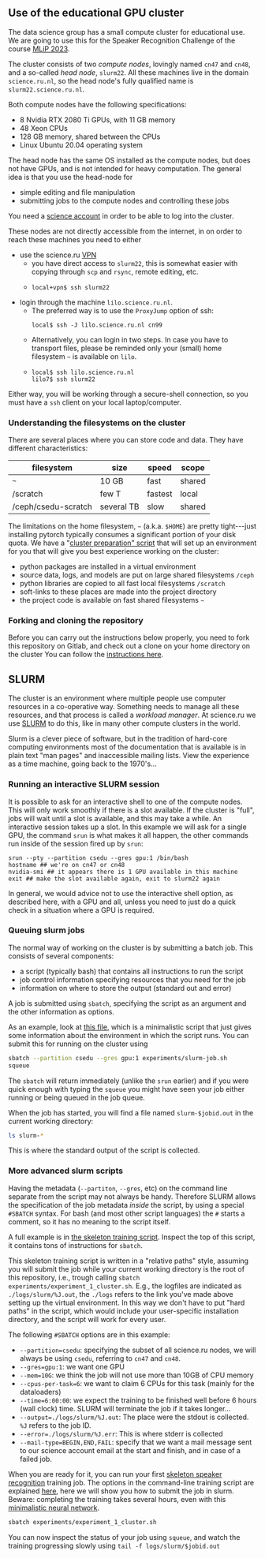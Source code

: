 ## Use of the educational GPU cluster

The data science group has a small compute cluster for educational use.  We are going to use this for the Speaker Recognition Challenge of the course [MLiP 2023](https://brightspace.ru.nl/d2l/home/333310).  

The cluster consists of two _compute nodes_, lovingly named `cn47` and `cn48`, and a so-called _head node_, `slurm22`.  All these machines live in the domain `science.ru.nl`, so the head node's fully qualified name is `slurm22.science.ru.nl`.  

Both compute nodes have the following specifications:
 - 8 Nvidia RTX 2080 Ti GPUs, with 11 GB memory
 - 48 Xeon CPUs
 - 128 GB memory, shared between the CPUs
 - Linux Ubuntu 20.04 operating system

The head node has the same OS installed as the compute nodes, but does not have GPUs, and is not intended for heavy computation.  The general idea is that you use the head-node for
 - simple editing and file manipulation
 - submitting jobs to the compute nodes and controlling these jobs

You need a [science account](https://wiki.cncz.science.ru.nl/Nieuwe_studenten#.5BScience_login_.28vachternaam.29_.5D.5BScience_login_.28isurname.29.5D) in order to be able to log into the cluster.  

These nodes are not directly accessible from the internet, in on order to reach these machines you need to either
 - use the science.ru [VPN](https://wiki.cncz.science.ru.nl/Vpn)
   - you have direct access to `slurm22`, this is somewhat easier with copying through `scp` and `rsync`, remote editing, etc.
   - ```
     local+vpn$ ssh slurm22
     ```
 - login through the machine `lilo.science.ru.nl`.  
   - The preferred way is to use the `ProxyJump` option of ssh:
     ```
     local$ ssh -J lilo.science.ru.nl cn99
     ```
   - Alternatively, you can login in two steps.  In case you have to transport files, please be reminded only your (small) home filesystem `~` is available on `lilo`. 
   - ```
     local$ ssh lilo.science.ru.nl
     lilo7$ ssh slurm22
     ```

Either way, you will be working through a secure-shell connection, so you must have a `ssh` client on your local laptop/computer.  

### Understanding the filesystems on the cluster

There are several places where you can store code and data. They have different characteristics:

| filesystem           | size        | speed   | scope  |
|----------------------|-------------|---------|--------| 
|  `~`                 | 10 GB       | fast    | shared | 
|  /scratch            | few T       | fastest | local  | 
|  /ceph/csedu-scratch | several TB  | slow    | shared | 

The limitations on the home filesystem, `~` (a.k.a. `$HOME`) are pretty tight---just installing pytorch typically consumes a significant portion of your disk quota.  We have a "[cluster preparation" script](../scripts/prepare_cluster.sh) that will set up an environment for you that will give you best experience working on the cluster:
 - python packages are installed in a virtual environment
 - source data, logs, and models are put on large shared filesystems `/ceph`
 - python libraries are copied to all fast local filesystems `/scratch` 
 - soft-links to these places are made into the project directory
 - the project code is available on fast shared filesystems `~`
 
### Forking and cloning the repository

Before you can carry out the instructions below properly, you need to fork this repository on Gitlab, and check out a clone on your home directory on the cluster  You can follow the [instructions here](./clone.md).

## SLURM

The cluster is an environment where multiple people use computer resources in a co-operative way.  Something needs to manage all these resources, and that process is called a _workload manager_.  At science.ru we use [SLURM](https://slurm.schedmd.com/documentation.html) to do this, like in many other compute clusters in the world.  

Slurm is a clever piece of software, but in the tradition of hard-core computing environments most of the documentation that is available is in plain text "man pages" and inaccessible mailing lists.  View the experience as a time machine, going back to the 1970's...

### Running an interactive SLURM session

It is possible to ask for an interactive shell to one of the compute nodes.  This will only work smoothly if there is a slot available.  If the cluster is "full", jobs will wait until a slot is available, and this may take a while.  An interactive session takes up a slot.  In this example we will ask for a single GPU, the command `srun` is what makes it all happen, the other commands run inside of the session fired up by `srun`:
```
srun --pty --partition csedu --gres gpu:1 /bin/bash
hostname ## we're on cn47 or cn48
nvidia-smi ## it appears there is 1 GPU available in this machine
exit ## make the slot available again, exit to slurm22 again
```
In general, we would advice not to use the interactive shell option, as described here, with a GPU and all, unless you need to just do a quick check in a situation where a GPU is required.  
### Queuing slurm jobs

The normal way of working on the cluster is by submitting a batch job.  This consists of several components:
 - a script (typically bash) that contains all instructions to run the script
 - job control information specifying resources that you need for the job
 - information on where to store the output (standard out and error)

A job is submitted using `sbatch`, specifying the script as an argument and the other information as options.  

As an example, look at [this file](./../experiments/slurm-job.sh), which is a minimalistic script that just gives some information about the environment in which the script runs.  You can submit this for running on the cluster using
```bash
sbatch --partition csedu --gres gpu:1 experiments/slurm-job.sh
squeue
```
The `sbatch` will return immediately (unlike the `srun` earlier) and if you were quick enough with typing the `squeue` you might have seen your job either running or being queued in the job queue.  

When the job has started, you will find a file named `slurm-$jobid.out` in the current working directory:
```bash
ls slurm-*
```
This is where the standard output of the script is collected. 

### More advanced slurm scripts

Having the metadata (`--partiton`, `--gres`, etc) on the command line separate from the script may not always be handy.  Therefore SLURM allows the specification of the job metadata _inside_ the script, by using a special `#SBATCH` syntax.  For bash (and most other script languages) the `#` starts a comment, so it has no meaning to the script itself. 

A full example is in [the skeleton training script](./../experiments/experiment_1_cluster.sh).  Inspect the top of this script, it contains tons of instructions for `sbatch`.  

This skeleton training script is written in a "relative paths" style, assuming you will submit the job while your current working directory is the root of this repository, i.e., trough calling `sbatch experiments/experiment_1_cluster.sh`.  E.g., the logfiles are indicated as `./logs/slurm/%J.out`, the `./logs` refers to the link you've made above setting up the virtual environment.  In this way we don't have to put "hard paths" in the script, which would include your user-specific installation directory, and the script will work for every user. 

The following `#SBATCH` options are in this example:
 - `--partition=csedu`: specifying the subset of all science.ru nodes, we will always be using `csedu`, referring to `cn47` and `cn48`. 
 - `--gres=gpu:1`: we want one GPU
 - `--mem=10G`: we think the job will not use more than 10GB of CPU memory
 - `--cpus-per-task=6`: we want to claim 6 CPUs for this task (mainly for the dataloaders)
 - `--time=6:00:00`: we expect the training to be finished well before 6 hours (wall clock) time.  SLURM will terminate the job if it takes longer...
 - `--output=./logs/slurm/%J.out`: The place were the stdout is collected. `%J` refers to the job ID.  
 - `--error=./logs/slurm/%J.err`: This is where stderr is collected
 - `--mail-type=BEGIN,END,FAIL`: specify that we want a mail message sent to our science account email at the start and finish, and in case of a failed job. 

When you are ready for it, you can run your first [skeleton speaker recognition](./skeleton.md) training job.  The options in the command-line training script are explained [here](./skeleton.md), here we will show you how to submit the job in slurm.  Beware: completing the training takes several hours, even with this [minimalistic neural network](../skeleton/models/prototype.py#L124-126). 

```bash
sbatch experiments/experiment_1_cluster.sh
```
You can now inspect the status of your job using `squeue`, and watch the training progressing slowly using `tail -f logs/slurm/$jobid.out`

